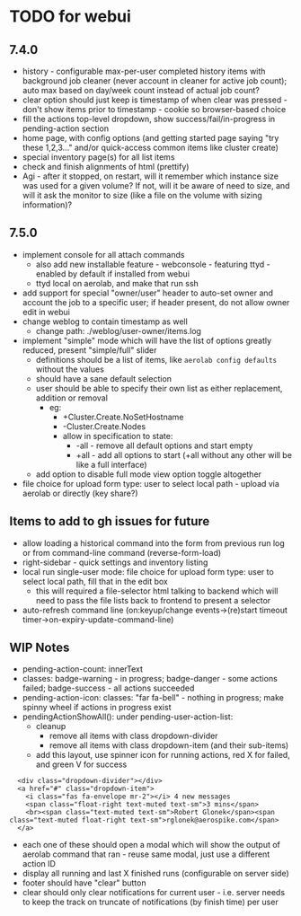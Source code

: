 # TODO for webui

## 7.4.0
* history - configurable max-per-user completed history items with background job cleaner (never account in cleaner for active job count); auto max based on day/week count instead of actual job count?
* clear option should just keep is timestamp of when clear was pressed - don't show items prior to timestamp - cookie so browser-based choice
* fill the actions top-level dropdown, show success/fail/in-progress in pending-action section
* home page, with config options (and getting started page saying "try these 1,2,3..." and/or quick-access common items like cluster create)
* special inventory page(s) for all list items
* check and finish alignments of html (prettify)
* Agi - after it stopped, on restart, will it remember which instance size was used for a given volume? If not, will it be aware of need to size, and will it ask the monitor to size (like a file on the volume with sizing information)?

## 7.5.0
* implement console for all attach commands
  * also add new installable feature - webconsole - featuring ttyd - enabled by default if installed from webui
  * ttyd local on aerolab, and make that run ssh
* add support for special "owner/user" header to auto-set owner and account the job to a specific user; if header present, do not allow owner edit in webui
* change weblog to contain timestamp as well
  * change path: ./weblog/user-owner/items.log
* implement "simple" mode which will have the list of options greatly reduced, present "simple/full" slider
  * definitions should be a list of items, like `aerolab config defaults` without the values
  * should have a sane default selection
  * user should be able to specify their own list as either replacement, addition or removal
    * eg:
      * +Cluster.Create.NoSetHostname
      * -Cluster.Create.Nodes
      * allow in specification to state:
        * -all - remove all default options and start empty
        * +all - add all options to start (+all without any other will be like a full interface)
  * add option to disable full mode  view option toggle altogether
* file choice for upload form type: user to select local path - upload via aerolab or directly (key share?)

## Items to add to gh issues for future
* allow loading a historical command into the form from previous run log or from command-line command (reverse-form-load)
* right-sidebar - quick settings and inventory listing
* local run single-user mode: file choice for upload form type: user to select local path, fill that in the edit box
  * this will required a file-selector html talking to backend which will need to pass the file lists back to frontend to present a selector
* auto-refresh command line (on:keyup/change events->(re)start timeout timer->on-expiry-update-command-line)

## WIP Notes
* pending-action-count: innerText
* classes: badge-warning - in progress; badge-danger - some actions failed; badge-success - all actions succeeded
* pending-action-icon: classes: "far fa-bell" - nothing in progress; make spinny wheel if actions in progress exist
* pendingActionShowAll(): under pending-user-action-list:
  * cleanup
	* remove all items with class dropdown-divider
	* remove all items with class dropdown-item (and their sub-items)
  * add this layout, use spinner icon for running actions, red X for failed, and green V for success
```
  <div class="dropdown-divider"></div>
  <a href="#" class="dropdown-item">
    <i class="fas fa-envelope mr-2"></i> 4 new messages
    <span class="float-right text-muted text-sm">3 mins</span>
    <br><span class="text-muted text-sm">Robert Glonek</span><span class="text-muted float-right text-sm">rglonek@aerospike.com</span>
  </a>
```
  * each one of these should open a modal which will show the output of aerolab command that ran - reuse same modal, just use a different action ID
  * display all running and last X finished runs (configurable on server side)
  * footer should have "clear" button
  * clear should only clear notifications for current user - i.e. server needs to keep the track on truncate of notifications (by finish time) per user
